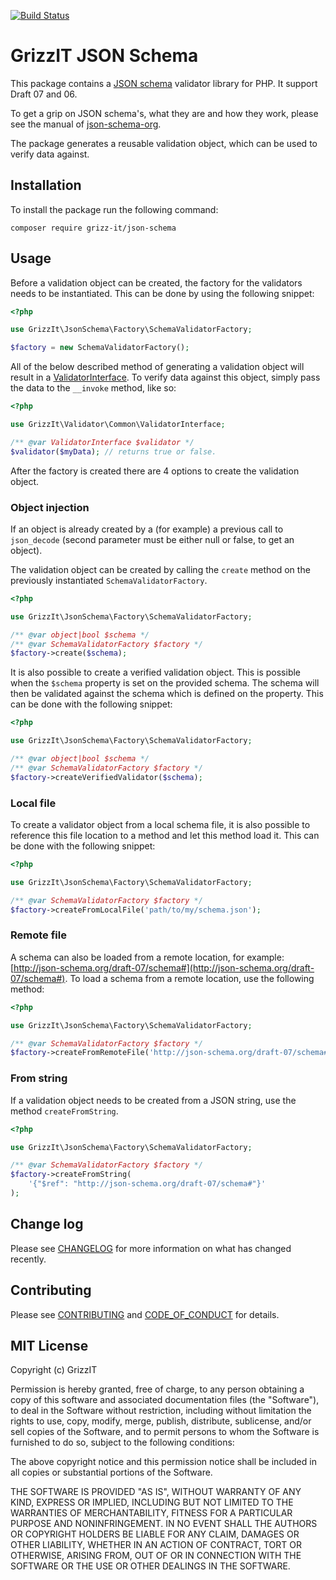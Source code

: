 [![Build Status](https://travis-ci.com/grizz-it/json-schema.svg?branch=master)](https://travis-ci.com/grizz-it/json-schema)

# GrizzIT JSON Schema

This package contains a [JSON schema](https://json-schema.org/) validator
library for PHP. It support Draft 07 and 06.

To get a grip on JSON schema's, what they are and how they work, please see the
manual of [json-schema-org](https://json-schema.org/learn/).

The package generates a reusable validation object, which can be used to verify
data against.

## Installation

To install the package run the following command:

```
composer require grizz-it/json-schema
```

## Usage

Before a validation object can be created, the factory for the validators needs
to be instantiated. This can be done by using the following snippet:
```php
<?php

use GrizzIt\JsonSchema\Factory\SchemaValidatorFactory;

$factory = new SchemaValidatorFactory();
```

All of the below described method of generating a validation object will result
in a [ValidatorInterface](https://github.com/grizz-it/validator/blob/master/src/Common/ValidatorInterface.php).
To verify data against this object, simply pass the data to the `__invoke`
method, like so:
```php
<?php

use GrizzIt\Validator\Common\ValidatorInterface;

/** @var ValidatorInterface $validator */
$validator($myData); // returns true or false.
```

After the factory is created there are 4 options to create the validation object.

### Object injection

If an object is already created by a (for example) a previous call to
`json_decode` (second parameter must be either null or false, to get an object).

The validation object can be created by calling the `create` method on the
previously instantiated `SchemaValidatorFactory`.

```php
<?php

use GrizzIt\JsonSchema\Factory\SchemaValidatorFactory;

/** @var object|bool $schema */
/** @var SchemaValidatorFactory $factory */
$factory->create($schema);
```

It is also possible to create a verified validation object.
This is possible when the `$schema` property is set on the
provided schema. The schema will then be validated against
the schema which is defined on the property. This can be
done with the following snippet:

```php
<?php

use GrizzIt\JsonSchema\Factory\SchemaValidatorFactory;

/** @var object|bool $schema */
/** @var SchemaValidatorFactory $factory */
$factory->createVerifiedValidator($schema);
```

### Local file

To create a validator object from a local schema file, it is also possible to
reference this file location to a method and let this method load it. This
can be done with the following snippet:
```php
<?php

use GrizzIt\JsonSchema\Factory\SchemaValidatorFactory;

/** @var SchemaValidatorFactory $factory */
$factory->createFromLocalFile('path/to/my/schema.json');
```

### Remote file

A schema can also be loaded from a remote location, for example:
[http://json-schema.org/draft-07/schema#](http://json-schema.org/draft-07/schema#).
To load a schema from a remote location, use the following method:
```php
<?php

use GrizzIt\JsonSchema\Factory\SchemaValidatorFactory;

/** @var SchemaValidatorFactory $factory */
$factory->createFromRemoteFile('http://json-schema.org/draft-07/schema#');
```

### From string

If a validation object needs to be created from a JSON string, use the method
`createFromString`.

```php
<?php

use GrizzIt\JsonSchema\Factory\SchemaValidatorFactory;

/** @var SchemaValidatorFactory $factory */
$factory->createFromString(
    '{"$ref": "http://json-schema.org/draft-07/schema#"}'
);
```

## Change log

Please see [CHANGELOG](CHANGELOG.md) for more information on what has changed recently.

## Contributing

Please see [CONTRIBUTING](CONTRIBUTING.md) and [CODE_OF_CONDUCT](CODE_OF_CONDUCT.md) for details.

## MIT License

Copyright (c) GrizzIT

Permission is hereby granted, free of charge, to any person obtaining a copy
of this software and associated documentation files (the "Software"), to deal
in the Software without restriction, including without limitation the rights
to use, copy, modify, merge, publish, distribute, sublicense, and/or sell
copies of the Software, and to permit persons to whom the Software is
furnished to do so, subject to the following conditions:

The above copyright notice and this permission notice shall be included in all
copies or substantial portions of the Software.

THE SOFTWARE IS PROVIDED "AS IS", WITHOUT WARRANTY OF ANY KIND, EXPRESS OR
IMPLIED, INCLUDING BUT NOT LIMITED TO THE WARRANTIES OF MERCHANTABILITY,
FITNESS FOR A PARTICULAR PURPOSE AND NONINFRINGEMENT. IN NO EVENT SHALL THE
AUTHORS OR COPYRIGHT HOLDERS BE LIABLE FOR ANY CLAIM, DAMAGES OR OTHER
LIABILITY, WHETHER IN AN ACTION OF CONTRACT, TORT OR OTHERWISE, ARISING FROM,
OUT OF OR IN CONNECTION WITH THE SOFTWARE OR THE USE OR OTHER DEALINGS IN THE
SOFTWARE.
